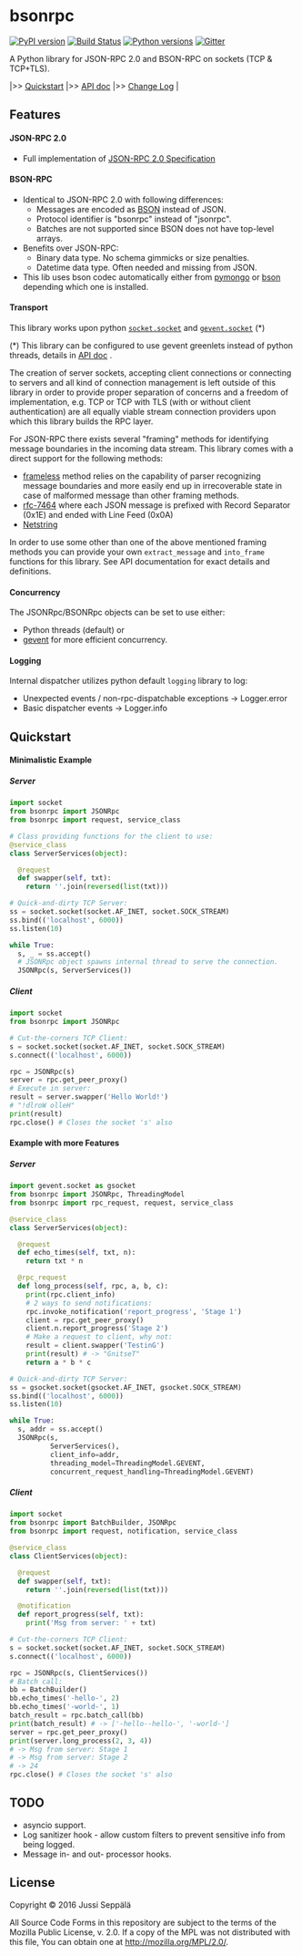 # bsonrpc
[![PyPI version](https://badge.fury.io/py/bsonrpc.svg)](https://badge.fury.io/py/bsonrpc)
[![Build Status](https://travis-ci.org/seprich/py-bson-rpc.svg?branch=master)](https://travis-ci.org/seprich/py-bson-rpc)
[![Python versions](https://img.shields.io/pypi/pyversions/bsonrpc.svg)](https://github.com/seprich/py-bson-rpc)
[![Gitter](https://badges.gitter.im/seprich/py-bson-rpc.svg)](https://gitter.im/seprich/py-bson-rpc?utm_source=badge&utm_medium=badge&utm_campaign=pr-badge)

A Python library for JSON-RPC 2.0 and BSON-RPC on sockets (TCP & TCP+TLS).

|\>\> [Quickstart](#quickstart)
|\>\> [API doc](http://seprich.github.io/py-bson-rpc/index.html)
|\>\> [Change Log](./CHANGELOG.md)
|


## Features

#### JSON-RPC 2.0

* Full implementation of
  [JSON-RPC 2.0 Specification](http://www.jsonrpc.org/specification)

#### BSON-RPC

* Identical to JSON-RPC 2.0 with following differences:
  * Messages are encoded as [BSON](http://bsonspec.org/spec.html) instead
    of JSON.
  * Protocol identifier is "bsonrpc" instead of "jsonrpc".
  * Batches are not supported since BSON does not have top-level arrays.
* Benefits over JSON-RPC:
  * Binary data type. No schema gimmicks or size penalties.
  * Datetime data type. Often needed and missing from JSON.
* This lib uses bson codec automatically either from
  [pymongo](https://pypi.python.org/pypi/pymongo) or
  [bson](https://pypi.python.org/pypi/bson) depending which one is installed.

#### Transport

This library works upon python
[`socket.socket`](https://docs.python.org/3.4/library/socket.html)
and [`gevent.socket`](http://www.gevent.org/gevent.socket.html) (\*)

(\*) This library can be configured to use gevent greenlets instead of python
     threads, details in
     [API doc](http://seprich.github.io/py-bson-rpc/index.html#about-threading-model)
     .

The creation of server sockets, accepting client connections or connecting to
servers and all kind of connection management is left outside of this library
in order to provide proper separation of concerns and a freedom of
implementation, e.g. TCP or TCP with TLS (with or without client
authentication) are all equally viable stream connection providers upon which
this library builds the RPC layer.

For JSON-RPC there exists several "framing" methods for identifying message
boundaries in the incoming data stream. This library comes with a direct support
for the following methods:
* [frameless](https://en.wikipedia.org/wiki/JSON_Streaming#Concatenated_JSON)
  method relies on the capability of parser recognizing message boundaries and
  more easily end up in irrecoverable state in case of malformed message than
  other framing methods.
* [rfc-7464](https://tools.ietf.org/html/rfc7464) where each JSON message is
  prefixed with Record Separator (0x1E) and ended with Line Feed (0x0A)
* [Netstring](http://cr.yp.to/proto/netstrings.txt)

In order to use some other than one of the above mentioned framing methods
you can provide your own `extract_message` and `into_frame` functions for this
library. See API documentation for exact details and definitions.

#### Concurrency

The JSONRpc/BSONRpc objects can be set to use either:
* Python threads (default) or
* [gevent](http://www.gevent.org/index.html) for
  more efficient concurrency.

#### Logging

Internal dispatcher utilizes python default `logging` library to log:
* Unexpected events / non-rpc-dispatchable exceptions -> Logger.error
* Basic dispatcher events -> Logger.info

## Quickstart

#### Minimalistic Example
##### Server
```python
import socket
from bsonrpc import JSONRpc
from bsonrpc import request, service_class

# Class providing functions for the client to use:
@service_class
class ServerServices(object):

  @request
  def swapper(self, txt):
    return ''.join(reversed(list(txt)))

# Quick-and-dirty TCP Server:
ss = socket.socket(socket.AF_INET, socket.SOCK_STREAM)
ss.bind(('localhost', 6000))
ss.listen(10)

while True:
  s, _ = ss.accept()
  # JSONRpc object spawns internal thread to serve the connection.
  JSONRpc(s, ServerServices())
```

##### Client
```python
import socket
from bsonrpc import JSONRpc

# Cut-the-corners TCP Client:
s = socket.socket(socket.AF_INET, socket.SOCK_STREAM)
s.connect(('localhost', 6000))

rpc = JSONRpc(s)
server = rpc.get_peer_proxy()
# Execute in server:
result = server.swapper('Hello World!')
# "!dlroW olleH"
print(result)
rpc.close() # Closes the socket 's' also
```

#### Example with more Features
##### Server
```python
import gevent.socket as gsocket
from bsonrpc import JSONRpc, ThreadingModel
from bsonrpc import rpc_request, request, service_class

@service_class
class ServerServices(object):

  @request
  def echo_times(self, txt, n):
    return txt * n

  @rpc_request
  def long_process(self, rpc, a, b, c):
    print(rpc.client_info)
    # 2 ways to send notifications:
    rpc.invoke_notification('report_progress', 'Stage 1')
    client = rpc.get_peer_proxy()
    client.n.report_progress('Stage 2')
    # Make a request to client, why not:
    result = client.swapper('TestinG')
    print(result) # -> "GnitseT"
    return a * b * c

# Quick-and-dirty TCP Server:
ss = gsocket.socket(gsocket.AF_INET, gsocket.SOCK_STREAM)
ss.bind(('localhost', 6000))
ss.listen(10)

while True:
  s, addr = ss.accept()
  JSONRpc(s,
          ServerServices(),
          client_info=addr,
          threading_model=ThreadingModel.GEVENT,
          concurrent_request_handling=ThreadingModel.GEVENT)
```

##### Client
```python
import socket
from bsonrpc import BatchBuilder, JSONRpc
from bsonrpc import request, notification, service_class

@service_class
class ClientServices(object):

  @request
  def swapper(self, txt):
    return ''.join(reversed(list(txt)))

  @notification
  def report_progress(self, txt):
    print('Msg from server: ' + txt)

# Cut-the-corners TCP Client:
s = socket.socket(socket.AF_INET, socket.SOCK_STREAM)
s.connect(('localhost', 6000))

rpc = JSONRpc(s, ClientServices())
# Batch call:
bb = BatchBuilder()
bb.echo_times('-hello-', 2)
bb.echo_times('-world-', 1)
batch_result = rpc.batch_call(bb)
print(batch_result) # -> ['-hello--hello-', '-world-']
server = rpc.get_peer_proxy()
print(server.long_process(2, 3, 4))
# -> Msg from server: Stage 1
# -> Msg from server: Stage 2
# -> 24
rpc.close() # Closes the socket 's' also
```

## TODO

* asyncio support.
* Log sanitizer hook - allow custom filters to prevent sensitive info from
  being logged.
* Message in- and out- processor hooks.

## License

Copyright © 2016 Jussi Seppälä

All Source Code Forms in this repository are subject to the
terms of the Mozilla Public License, v.
2.0. If a copy of the MPL was not
distributed with this file, You can
obtain one at
http://mozilla.org/MPL/2.0/.
